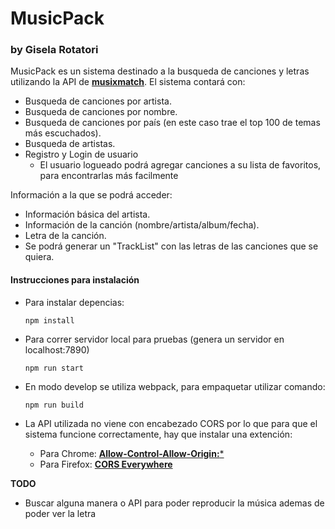 # MusicPack
### by Gisela Rotatori

MusicPack es un sistema destinado a la busqueda de canciones y letras utilizando la API de [**musixmatch**](https://developer.musixmatch.com/).
El sistema contará con:
  - Busqueda de canciones por artista.
  - Busqueda de canciones por nombre.
  - Busqueda de canciones por país (en este caso trae el top 100 de temas más escuchados).
  - Busqueda de artistas.
  - Registro y Login de usuario
    - El usuario logueado podrá agregar canciones a su lista de favoritos, para encontrarlas más facilmente

Información a la que se podrá acceder:
  - Información básica del artista.
  - Información de la canción (nombre/artista/album/fecha).
  - Letra de la canción.
  - Se podrá generar un "TrackList" con las letras de las canciones que se quiera.
  
#### Instrucciones para instalación
  * Para instalar depencias:
    
    ``` npm install ```
    
  * Para correr servidor local para pruebas (genera un servidor en localhost:7890)
    
    ```npm run start ```
  
  * En modo develop se utiliza webpack, para empaquetar utilizar comando:
    
    ``` npm run build ```

  * La API utilizada no viene con encabezado CORS por lo que para que el sistema funcione correctamente, hay que instalar una extención:
    - Para Chrome:
     [**Allow-Control-Allow-Origin:***](https://chrome.google.com/webstore/detail/allow-control-allow-origi/nlfbmbojpeacfghkpbjhddihlkkiljbi?hl=es-419) 
    - Para Firefox:
    [**CORS Everywhere**](https://addons.mozilla.org/es/firefox/addon/cors-everywhere/)
    
    
**TODO**
  - Buscar alguna manera o API para poder reproducir la música ademas de poder ver la letra
